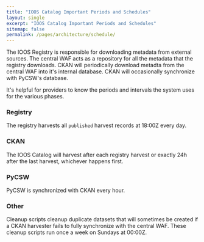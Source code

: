 ```yaml
---
title: "IOOS Catalog Important Periods and Schedules"
layout: single
excerpt: "IOOS Catalog Important Periods and Schedules"
sitemap: false
permalink: /pages/architecture/schedule/
---
```

The IOOS Registry is responsible for downloading metadata from external
sources. The central WAF acts as a repository for all the metadata that the
registry downloads. CKAN will periodically download metadta from the central
WAF into it's internal database. CKAN will occasionally synchronize with
PyCSW's database.

It's helpful for providers to know the periods and intervals the system uses
for the various phases.

### Registry

The registry harvests all `published` harvest records at
18:00Z every day.

### CKAN

The IOOS Catalog will harvest after each registry harvest or
exactly 24h after the last harvest, whichever happens first.


### PyCSW

PyCSW is synchronized with CKAN every hour.


### Other

Cleanup scripts cleanup duplicate datasets that will sometimes be created if a
CKAN harvester fails to fully synchronize with the central WAF. These cleanup
scripts run once a week on Sundays at 00:00Z.
